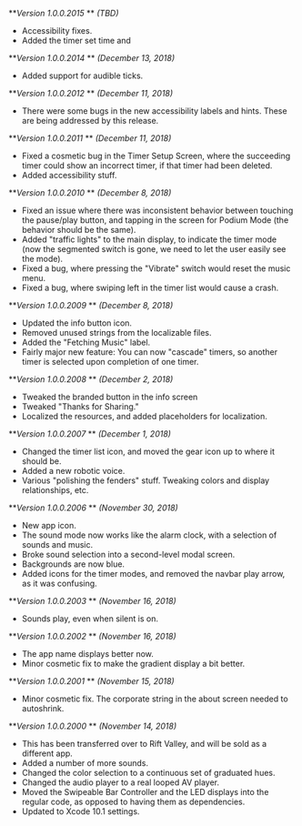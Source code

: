 ***Version 1.0.0.2015* ** *(TBD)*
- Accessibility fixes.
- Added the timer set time and 

***Version 1.0.0.2014* ** *(December 13, 2018)*
- Added support for audible ticks.

***Version 1.0.0.2012* ** *(December 11, 2018)*
- There were some bugs in the new accessibility labels and hints. These are being addressed by this release.

***Version 1.0.0.2011* ** *(December 11, 2018)*
- Fixed a cosmetic bug in the Timer Setup Screen, where the succeeding timer could show an incorrect timer, if that timer had been deleted.
- Added accessibility stuff.

***Version 1.0.0.2010* ** *(December 8, 2018)*
- Fixed an issue where there was inconsistent behavior between touching the pause/play button, and tapping in the screen for Podium Mode (the behavior should be the same).
- Added "traffic lights" to the main display, to indicate the timer mode (now the segmented switch is gone, we need to let the user easily see the mode).
- Fixed a bug, where pressing the "Vibrate" switch would reset the music menu.
- Fixed a bug, where swiping left in the timer list would cause a crash.

***Version 1.0.0.2009* ** *(December 8, 2018)*
- Updated the info button icon.
- Removed unused strings from the localizable files.
- Added the "Fetching Music" label.
- Fairly major new feature: You can now "cascade" timers, so another timer is selected upon completion of one timer.

***Version 1.0.0.2008* ** *(December 2, 2018)*
- Tweaked the branded button in the info screen
- Tweaked "Thanks for Sharing."
- Localized the resources, and added placeholders for localization.

***Version 1.0.0.2007* ** *(December 1, 2018)*
- Changed the timer list icon, and moved the gear icon up to where it should be.
- Added a new robotic voice.
- Various "polishing the fenders" stuff. Tweaking colors and display relationships, etc.

***Version 1.0.0.2006* ** *(November 30, 2018)*
- New app icon.
- The sound mode now works like the alarm clock, with a selection of sounds and music.
- Broke sound selection into a second-level modal screen.
- Backgrounds are now blue.
- Added icons for the timer modes, and removed the navbar play arrow, as it was confusing.

***Version 1.0.0.2003* ** *(November 16, 2018)*
- Sounds play, even when silent is on.

***Version 1.0.0.2002* ** *(November 16, 2018)*
- The app name displays better now.
- Minor cosmetic fix to make the gradient display a bit better.

***Version 1.0.0.2001* ** *(November 15, 2018)*
- Minor cosmetic fix. The corporate string in the about screen needed to autoshrink.

***Version 1.0.0.2000* ** *(November 14, 2018)*
- This has been transferred over to Rift Valley, and will be sold as a different app.
- Added a number of more sounds.
- Changed the color selection to a continuous set of graduated hues.
- Changed the audio player to a real looped AV player.
- Moved the Swipeable Bar Controller and the LED displays into the regular code, as opposed to having them as dependencies.
- Updated to Xcode 10.1 settings.
